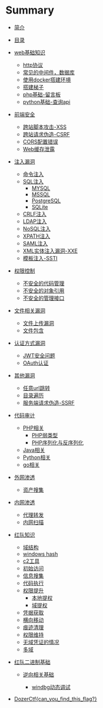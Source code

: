 # Summary

* [简介](README.md)
* [目录](SUMMARY.md)

* [web基础知识](主干标题/web基础知识.md)
	* [http协议](http协议/README.md)
	* [常见的中间件，数据库](常见的中间件和数据库/README.md)
	* [使用docker搭建环境](使用docker搭建环境/README.md)
	* [搭建梯子](使用v2ray,shadowsock及tor/README.md)
	* [php基础-留言板](php基础-留言板/README.md)
	* [python基础-查询api](python基础-查询api/README.md)
	
* [前端安全](主干标题/前端安全.md)
	* [跨站脚本攻击-XSS](跨站脚本攻击-XSS/README.md)
    * [跨站请求伪造-CSRF](跨站请求伪造-CSRF/README.md)
    * [CORS配置错误](CORS配置错误/README.md)
    * [Web缓存泄露](Web缓存泄露/README.md)
  
* [注入漏洞](主干标题/注入漏洞.md)
	* [命令注入](命令注入/README.md)
    * [SQL注入](主干标题/SQL注入.md)
        * [MYSQL](SQL注入/README.md)
        * [MSSQL](SQL注入/MSSQL.md)
        * [PostgreSQL](SQL注入/PostgreSQL.md)
        * [SQLite](SQL注入/SQLite.md)
    * [CRLF注入](CRLF注入/README.md)
    * [LDAP注入](LDAP注入/README.md)
    * [NoSQL注入](NoSQL注入/README.md)
    * [XPATH注入](XPATH注入/README.md)
    * [SAML注入](SAML注入/README.md)
    * [XML实体注入漏洞-XXE](XML实体注入漏洞-XXE/README.md)
    * [模板注入-SSTI](模板注入-SSTI/README.md)
  
* [权限控制](主干标题/权限控制.md)
	* [不安全的代码管理](不安全的代码管理/README.md)
    * [不安全的对象引用](不安全的对象引用/README.md)
    * [不安全的管理接口](不安全的管理接口/README.md)
  
* [文件相关漏洞](主干标题/文件相关漏洞.md)
	* [文件上传漏洞](文件上传漏洞/README.md)
    * [文件包含](文件包含/README.md)


* [认证方式漏洞](主干标题/认证方式漏洞.md)
	* [JWT安全问题](JWT安全问题/README.md)
    * [OAuth认证](OAuth认证/README.md)
  
* [其他漏洞](主干标题/其他漏洞.md)
	* [任意url跳转](任意url跳转/README.md)
    * [目录遍历](目录遍历/README.md)
    * [服务端请求伪造-SSRF](服务端请求伪造-SSRF/README.md)


* [代码审计](主干标题/代码审计.md)
	* [PHP相关](主干标题/PHP相关.md)
		* [PHP弱类型](PHP弱类型/README.md)
		* [PHP序列化与反序列化](PHP序列化与反序列化/README.md)
	* [Java相关]()
	* [Python相关]()
	* [go相关]()
* [外网渗透](主干标题/外网渗透.md)
	* [资产搜集](外网渗透/资产搜集.md)
* [内网渗透](主干标题/内网渗透.md)
	* [代理转发]()
	* [内网扫描]()
* [红队知识](主干标题/红队知识.md)
	* [域结构](内网技巧/域结构.md)
    * [windows hash](内网技巧/hash.md)
    * [c2工具](内网技巧/c2工具.md)
    * [初始访问](内网技巧/初始访问.md)
    * [信息搜集](内网技巧/域信息搜集.md)
    * [代码执行]()
    * [权限提升](主干标题/权限提升.md)
        * [本地提权](内网技巧/本地提权.md)
        * [域提权](内网技巧/域提权.md)
    * [凭据获取](内网技巧/凭据获取.md)
    * [横向移动](内网技巧/横向移动.md)
    * [痕迹清理]()
    * [权限维持](内网技巧/权限维持.md)
    * [无域凭证的情况](内网技巧/无凭证情况.md)
    * [多域]()
* [红队二进制基础](主干标题/红队二进制基础.md)

  * [逆向相关基础](主干标题/红队二进制基础.md)

    * [windbg动态调试](红队二进制基础/windbg.md)
* [DozerCtf{can_you_find_this_flag?}]()